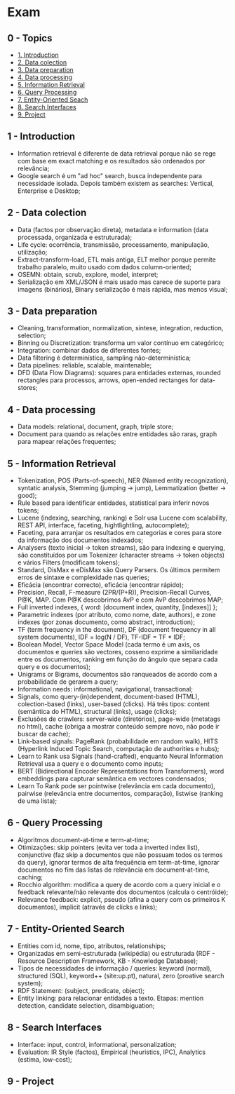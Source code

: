 # Exam

## 0 - Topics

- [1. Introduction](#1---introduction)
- [2. Data colection](#2---data-colection)
- [3. Data preparation](#3---data-preparation)
- [4. Data processing](#4---data-processing)
- [5. Information Retrieval](#5---information-retrieval)
- [6. Query Processing](#6---query-processing)
- [7. Entity-Oriented Seach](#7---entity-oriented-search)
- [8. Search Interfaces](#8---search-interfaces)
- [9. Project](#9---project)

## 1 - Introduction

- Information retrieval é diferente de data retrieval porque não se rege com base em exact matching e os resultados são ordenados por relevância;
- Google search é um "ad hoc" search, busca independente para necessidade isolada. Depois também existem as searches: Vertical, Enterprise e Desktop;

## 2 - Data colection

- Data (factos por observação direta), metadata e information (data processada, organizada e estruturada);
- Life cycle: ocorrência, transmissão, processamento, manipulação, utilização;
- Extract-transform-load, ETL mais antiga, ELT melhor porque permite trabalho paralelo, muito usado com dados column-oriented;
- OSEMN: obtain, scrub, explore, model, interpret;
- Serialização em XML/JSON é mais usado mas carece de suporte para imagens (binários), Binary serialização é mais rápida, mas menos visual;

## 3 - Data preparation

- Cleaning, transformation, normalization, síntese, integration, reduction, selection;
- Binning ou Discretization: transforma um valor contínuo em categórico;
- Integration: combinar dados de diferentes fontes;
- Data filtering é determinística, sampling não-determinística;
- Data pipelines: reliable, scalable, maintenable;
- DFD (Data Flow Diagrams): squares para entidades externas, rounded rectangles para processos, arrows, open-ended rectanges for data-stores;

## 4 - Data processing

- Data models: relational, document, graph, triple store;
- Document para quando as relações entre entidades são raras, graph para mapear relações frequentes;

## 5 - Information Retrieval

- Tokenization, POS (Parts-of-speech), NER (Named entity recognization), syntatic analysis, Stemming (jumping -> jump), Lemmatization (better -> good);
- Rule based para identificar entidades, statistical para inferir novos tokens;
- Lucene (indexing, searching, ranking) e Solr usa Lucene com scalability, REST API, interface, faceting, hightlightling, autocomplete);
- Faceting, para arranjar os resultados em categorias e cores para store da informação dos documentos indexados;
- Analysers (texto inicial -> token streams), são para indexing e querying, são constituídos por um Tokenizer (character streams -> token objects) e vários Filters (modificam tokens);
- Standard, DisMax e eDisMax são Query Parsers. Os últimos permitem erros de sintaxe e complexidade nas queries;
- Eficácia (encontrar correcto), eficácia (encontrar rápido);
- Precision, Recall, F-measure (2PR/(P+R)), Precision-Recall Curves, P@K, MAP. Com P@K descobrimos AvP e com AvP descobrimos MAP;
- Full inverted indexes, { word: [document index, quantity, [indexes]] };
- Parametric indexes (por atributo, como nome, date, authors), e zone indexes (por zonas documento, como abstract, introduction);
- TF (term frequency in the document), DF (document frequency in all system documents), IDF = log(N / DF), TF-IDF = TF * IDF;
- Boolean Model, Vector Space Model (cada termo é um axis, os documentos e queries são vectores, cosseno exprime a similiaridade entre os documentos, ranking em função do ângulo que separa cada query e os documentos);
- Unigrams or Bigrams, documentos são ranqueados de acordo com a probabilidade de gerarem a query;
- Information needs: informational, navigational, transactional;
- Signals, como query-(in)dependent, document-based (HTML), colection-based (links), user-based (clicks). Há três tipos: content (semântica do HTML), structural (links), usage (clicks);
- Exclusões de crawlers: server-wide (diretórios), page-wide (metatags no html), cache (obriga a mostrar conteúdo sempre novo, não pode ir buscar da cache);
- Link-based signals: PageRank (probabilidade em random walk), HITS (Hyperlink Induced Topic Search, computação de authorities e hubs);
- Learn to Rank usa Signals (hand-crafted), enquanto Neural Information Retrieval usa a query e o documento como inputs;
- BERT (Bidirectional Encoder Representations from Transformers), word embeddings para capturar semântica em vectores condensados;
- Learn To Rank pode ser pointwise (relevância em cada documento), pairwise (relevância entre documentos, comparação), listwise (ranking de uma lista);

## 6 - Query Processing

- Algoritmos document-at-time e term-at-time;
- Otimizações: skip pointers (evita ver toda a inverted index list), conjunctive (faz skip a documentos que não possuam todos os termos da query), ignorar termos de alta frequência em term-at-time, ignorar documentos no fim das listas de relevância em document-at-time, caching;
- Rocchio algorithm: modifica a query de acordo com a query inicial e o feedback relevante/não relevante dos documentos (calcula o centróide);
- Relevance feedback: explicit, pseudo (afina a query com os primeiros K documentos), implicit (através de clicks e links);

## 7 - Entity-Oriented Search

- Entities com id, nome, tipo, atributos, relationships;
- Organizadas em semi-estruturada (wikipédia) ou estruturada (RDF - Resource Description Framework, KB - Knowledge Database);
- Tipos de necessidades de informação / queries: keyword (normal), structured (SQL), keyword++ (site:up.pt), natural, zero (proative search system);
- RDF Statement: (subject, predicate, object);
- Entity linking: para relacionar entidades a texto. Etapas: mention detection, candidate selection, disambiguation;

## 8 - Search Interfaces

- Interface: input, control, informational, personalization;
- Evaluation: IR Style (factos), Empirical (heuristics, IPC), Analytics (estima, low-cost);

## 9 - Project

